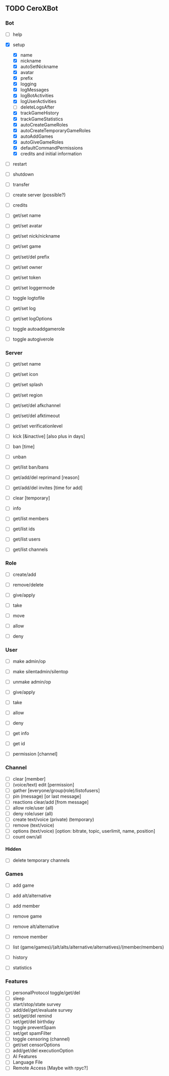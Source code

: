 ## TODO CeroXBot

### Bot

- [ ] help
- [x] setup
  - [x] name
  - [x] nickname
  - [x] autoSetNickname
  - [x] avatar
  - [x] prefix
  - [x] logging
  - [x] logMessages
  - [x] logBotActivities
  - [x] logUserActivities
  - [ ] deleteLogsAfter
  - [x] trackGameHistory
  - [x] trackGameStatistics
  - [x] autoCreateGameRoles
  - [x] autoCreateTemporaryGameRoles
  - [x] autoAddGames
  - [x] autoGiveGameRoles
  - [x] defaultCommandPermissions
  - [x] credits and initial information
- [ ] restart
- [ ] shutdown
- [ ] transfer
- [ ] create server (possible?)
- [ ] credits
- [ ] get/set name
- [ ] get/set avatar
- [ ] get/set nick/nickname
- [ ] get/set game
- [ ] get/set/del prefix
- [ ] get/set owner
- [ ] get/set token
- [ ] get/set loggermode
- [ ] toggle logtofile
- [ ] get/set log
- [ ] get/set logOptions
- [ ] toggle autoaddgamerole
- [ ] toggle autogiverole



### Server

- [ ] get/set name
- [ ] get/set icon
- [ ] get/set splash
- [ ] get/set region
- [ ] get/set/del afkchannel
- [ ] get/set/del afktimeout
- [ ] get/set verificationlevel
- [ ] kick [&inactive] [also plus in days]
- [ ] ban [time]
- [ ] unban
- [ ] get/list ban/bans
- [ ] get/add/del reprimand [reason]
- [ ] get/add/del invites [time for add]
- [ ] clear [temporary]
- [ ] info
- [ ] get/list members
- [ ] get/list ids
- [ ] get/list users
- [ ] get/list channels



### Role

- [ ] create/add
- [ ] remove/delete
- [ ] give/apply
- [ ] take
- [ ] move
- [ ] allow
- [ ] deny



### User

- [ ] make admin/op
- [ ] make silentadmin/silentop
- [ ] unmake admin/op
- [ ] give/apply
- [ ] take
- [ ] allow
- [ ] deny
- [ ] get info
- [ ] get id
- [ ] permission [channel]



### Channel

- [ ] clear [member]
- [ ] (voice/text) edit [permission]
- [ ] gather [everyone/group(role)/listofusers]
- [ ] pin (message) [or last message]
- [ ] reactions clear/add [from message]
- [ ] allow role/user (all)
- [ ] deny role/user (all)
- [ ] create text/voice (private) (temporary)
- [ ] remove (text/voice)
- [ ] options (text/voice) [option: bitrate, topic, userlimit, name, position]
- [ ] count own/all

#### Hidden
- [ ] delete temporary channels


### Games
- [ ] add game
- [ ] add alt/alternative
- [ ] add member
- [ ] remove game
- [ ] remove alt/alternative
- [ ] remove member
- [ ] list (game/games)/(alt/alts/alternative/alternatives)/(member/members)
- [ ] history
- [ ] statistics



### Features

- [ ] personalProtocol toggle/get/del
- [ ] sleep
- [ ] start/stop/state survey
- [ ] add/del/get/evaluate survey
- [ ] set/get/del remind
- [ ] set/get/del birthday
- [ ] toggle preventSpam
- [ ] set/get spamFilter
- [ ] toggle censoring (channel)
- [ ] get/set censorOptions
- [ ] add/get/del executionOption
- [ ] AI Features
- [ ] Language File
- [ ] Remote Access [Maybe with rpyc?]
